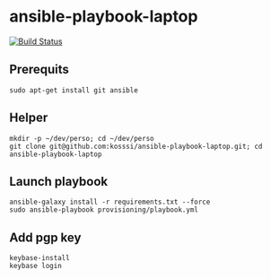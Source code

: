 ansible-playbook-laptop
=======================

[![Build Status](https://travis-ci.org/kosssi/ansible-playbook-laptop.svg?branch=master)](https://travis-ci.org/kosssi/ansible-playbook-laptop)

Prerequits
----------

    sudo apt-get install git ansible

Helper
------

    mkdir -p ~/dev/perso; cd ~/dev/perso
    git clone git@github.com:kosssi/ansible-playbook-laptop.git; cd ansible-playbook-laptop

Launch playbook
---------------

    ansible-galaxy install -r requirements.txt --force
    sudo ansible-playbook provisioning/playbook.yml

Add pgp key
-----------

    keybase-install
    keybase login
